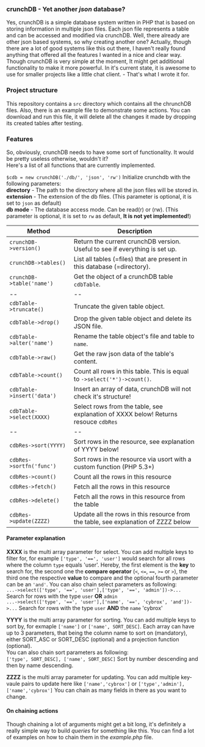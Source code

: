 ### crunchDB - Yet another *json* database?
Yes, crunchDB is a simple database system written in PHP that is based on storing information in multiple json files. Each json file represents a table and can be accessed and modified via crunchDB.
Well, there already are other json based systems, so why creating another one? Actually, though there are a lot of good systems like this out there, I haven't really found anything that offered all the features I wanted in a nice and clear way. Though crunchDB is very simple at the moment, It might get additional functionality to make it more powerful. In it's current state, it is awesome to use for smaller projects like a little chat client. - That's what I wrote it for.

### Project structure
This repository contains a `src` directory which contains all the chrunchDB files. Also, there is an example file to demonstrate some actions. You can download and run this file, it will delete all the changes it made by dropping its created tables after testing.

### Features
So, obviously, crunchDB needs to have some sort of functionality. It would be pretty useless otherwise, wouldn't it?  
Here's a list of all functions that are currently implemented.

`$cdb = new crunchDB('./db/', 'json', 'rw')` Initialize crunchdb with the following parameters:  
**directory** - The path to the directory where all the json files will be stored in.  
**extension** - The extension of the db files. (This parameter is optional, it is set to `json` as default)  
**db mode** - The database access mode. Can be read(r) or (rw).  (This parameter is optional, it is set to `rw` as default, **It is not yet implemented!**)

| Method | Description |
| --- | --- |
| `crunchDB->version()` | Return the current crunchDB version. Useful to see if everything is set up. |
| `crunchDB->tables()` | List all tables (=files) that are present in this database (=directory). |
| `crunchDB->table('name')` | Get the object of a crunchDB table `cdbTable`. |
| -- | -- | 
| `cdbTable->truncate()` | Truncate the given table object.|
| `cdbTable->drop()` | Drop the given table object and delete its JSON file.|
| `cdbTable->alter('name')` | Rename the table object's file and table to `name`.|
| `cdbTable->raw()` | Get the raw json data of the table's content.|
| `cdbTable->count()` | Count all rows in this table. This is equal to `->select('*')->count()`.|
| `cdbTable->insert('data')` | Insert an array of data, crunchDB will not check it's structure! |
| `cdbTable->select(XXXX)` | Select rows from the table, see explanation of XXXX below! Returns resouce `cdbRes` |
| -- | -- | 
| `cdbRes->sort(YYYY)` | Sort rows in the resource, see explanation of YYYY below! |
| `cdbRes->sortfn('func')` | Sort rows in the resource via usort with a custom function (PHP 5.3+) |
| `cdbRes->count()` | Count all the rows in this resource |
| `cdbRes->fetch()` | Fetch all the rows in this resource |
| `cdbRes->delete()` | Fetch all the rows in this resource from the table |
| `cdbRes->update(ZZZZ)` | Update all the rows in this resource from the table, see explanation of ZZZZ below |


#### Parameter explanation
**XXXX** is the multi array parameter for select. You can add multiple keys to filter for, for example `['type', '==', 'user']` would search for all rows where the column `type` equals 'user'. Hereby, the first element is the **key** to search for, the second one the **compare operator** (`<`, `<=`, `==`, `>=` or `>`), the third one the respective **value** to compare and the optional fourth parameter can be an `'and'`. You can also chain select parameters as following:  
`...->select(['type', '==', 'user'],['type', '==', 'admin'])->...` Search for rows with the type `user` **OR** `admin`  
`...->select(['type', '==', 'user'],['name', '==', 'cybrox', 'and'])->...` Search for rows with the type `user` **AND** the `name` 'cybrox'  
  
**YYYY** is the multi array parameter for sorting. You can add multiple keys to sort by, for exmaple `['name']` or `['name', SORT_DESC]`. Each array can have up to 3 parameters, that being the column name to sort on (mandatory), either SORT_ASC or SORT_DESC (optional) and a projection function (optional).  
You can also chain sort parameters as following:  
`['type', SORT_DESC], ['name', SORT_DESC]` Sort by number descending and then by name descending.

**ZZZZ** is the multi array parameter for updating. You can add multiple key-vaule pairs to update here like `['name','cybrox']` or `['type','admin'],['name','cybrox']`
You can chain as many fields in there as you want to change.


#### On chaining actions
Though chaining a lot of arguments might get a bit long, it's definitely a really simple way to build *queries* for something like this. You can find a lot of examples on how to chain them in the *example.php* file.